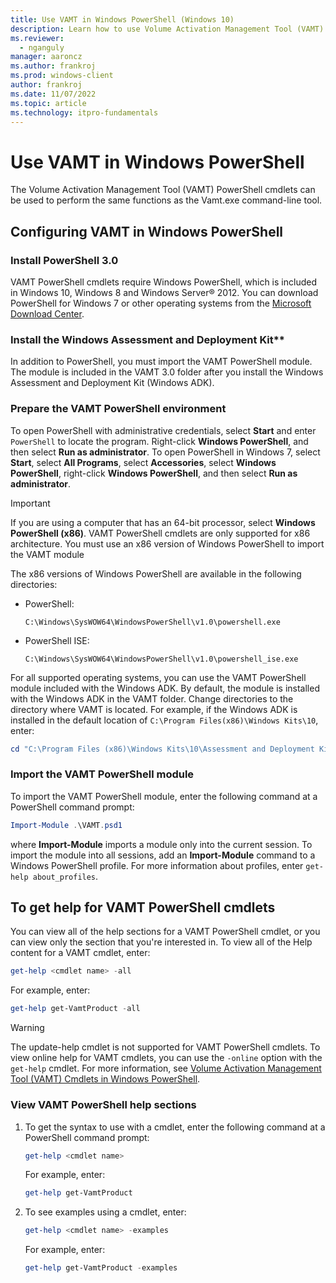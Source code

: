 ```yaml
---
title: Use VAMT in Windows PowerShell (Windows 10)
description: Learn how to use Volume Activation Management Tool (VAMT) PowerShell cmdlets to perform the same functions as the Vamt.exe command-line tool.
ms.reviewer: 
  - nganguly
manager: aaroncz
ms.author: frankroj
ms.prod: windows-client
author: frankroj
ms.date: 11/07/2022
ms.topic: article
ms.technology: itpro-fundamentals
---
```


# Use VAMT in Windows PowerShell

The Volume Activation Management Tool (VAMT) PowerShell cmdlets can be used to perform the same functions as the Vamt.exe command-line tool.

## Configuring VAMT in Windows PowerShell

### Install PowerShell 3.0

VAMT PowerShell cmdlets require Windows PowerShell, which is included in Windows 10, Windows 8 and Windows Server® 2012. You can download PowerShell for Windows 7 or other operating systems from the [Microsoft Download Center](/powershell/scripting/install/installing-powershell).

### Install the Windows Assessment and Deployment Kit**

In addition to PowerShell, you must import the VAMT PowerShell module. The module is included in the VAMT 3.0 folder after you install the Windows Assessment and Deployment Kit (Windows ADK).

### Prepare the VAMT PowerShell environment

To open PowerShell with administrative credentials, select **Start** and enter `PowerShell` to locate the program. Right-click **Windows PowerShell**, and then select **Run as administrator**. To open PowerShell in Windows 7, select **Start**, select **All Programs**, select **Accessories**, select **Windows PowerShell**, right-click **Windows PowerShell**, and then select **Run as administrator**.

  > [!IMPORTANT]  
  > If you are using a computer that has an 64-bit processor, select **Windows PowerShell (x86)**. VAMT PowerShell cmdlets are only supported for x86 architecture. You must use an x86 version of Windows PowerShell to import the VAMT module
  
  The x86 versions of Windows PowerShell are available in the following directories:

- PowerShell:
  
  `C:\Windows\SysWOW64\WindowsPowerShell\v1.0\powershell.exe`
- PowerShell ISE:
  
  `C:\Windows\SysWOW64\WindowsPowerShell\v1.0\powershell_ise.exe`

For all supported operating systems, you can use the VAMT PowerShell module included with the Windows ADK. By default, the module is installed with the Windows ADK in the VAMT folder. Change directories to the directory where VAMT is located. For example, if the Windows ADK is installed in the default location of `C:\Program Files(x86)\Windows Kits\10`, enter:

  ```powershell
  cd "C:\Program Files (x86)\Windows Kits\10\Assessment and Deployment Kit\VAMT 3.0"
  ```

### Import the VAMT PowerShell module

To import the VAMT PowerShell module, enter the following command at a PowerShell command prompt:

  ```powershell
  Import-Module .\VAMT.psd1
  ```

  where **Import-Module** imports a module only into the current session. To import the module into all sessions, add an **Import-Module** command to a Windows PowerShell profile. For more information about profiles, enter `get-help about_profiles`.

## To get help for VAMT PowerShell cmdlets

You can view all of the help sections for a VAMT PowerShell cmdlet, or you can view only the section that you're interested in. To view all of the Help content for a VAMT cmdlet, enter:

```powershell
get-help <cmdlet name> -all
```

For example, enter:

```powershell
get-help get-VamtProduct -all
```

> [!WARNING]
> The update-help cmdlet is not supported for VAMT PowerShell cmdlets. To view online help for VAMT cmdlets, you can use the `-online` option with the `get-help` cmdlet. For more information, see [Volume Activation Management Tool (VAMT) Cmdlets in Windows PowerShell](/powershell/module/vamt).

### View VAMT PowerShell help sections

1. To get the syntax to use with a cmdlet, enter the following command at a PowerShell command prompt:

   ```powershell
   get-help <cmdlet name>
   ```

   For example, enter:

   ```powershell
   get-help get-VamtProduct 
   ```

2. To see examples using a cmdlet, enter:

   ```powershell
   get-help <cmdlet name> -examples
   ```

   For example, enter:

   ```powershell
   get-help get-VamtProduct -examples
   ```
